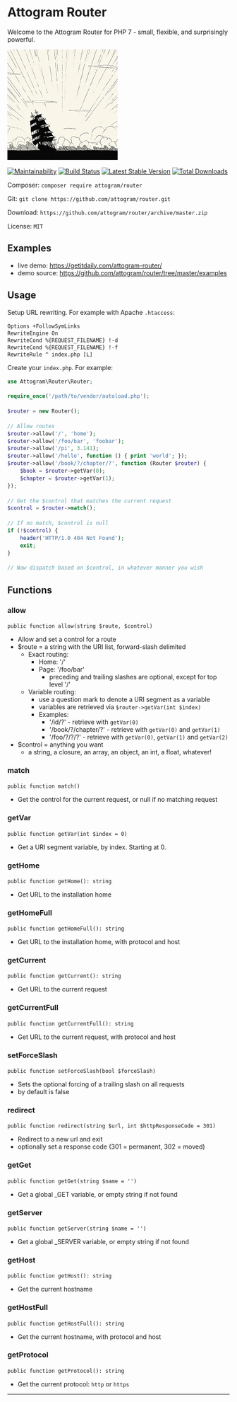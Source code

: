 # Attogram Router

Welcome to the Attogram Router for PHP 7 -
small, flexible, and surprisingly powerful.

[![Attogram Router](https://raw.githubusercontent.com/attogram/attogram-docs/master/router/attogram.router.250.png)](https://github.com/attogram/router)

[![Maintainability](https://api.codeclimate.com/v1/badges/95f2868eeb1ed710b794/maintainability)](https://codeclimate.com/github/attogram/router/maintainability)
[![Build Status](https://travis-ci.org/attogram/router.svg?branch=master)](https://travis-ci.org/attogram/router)
[![Latest Stable Version](https://poser.pugx.org/attogram/router/v/stable)](https://packagist.org/packages/attogram/router)
[![Total Downloads](https://poser.pugx.org/attogram/router/downloads)](https://packagist.org/packages/attogram/router)

Composer: `composer require attogram/router`

Git: `git clone https://github.com/attogram/router.git`

Download: `https://github.com/attogram/router/archive/master.zip`

License: `MIT`

## Examples

* live demo: <https://getitdaily.com/attogram-router/>
* demo source: <https://github.com/attogram/router/tree/master/examples>

## Usage

Setup URL rewriting. For example with Apache `.htaccess`:

```
Options +FollowSymLinks
RewriteEngine On
RewriteCond %{REQUEST_FILENAME} !-d
RewriteCond %{REQUEST_FILENAME} !-f
RewriteRule ^ index.php [L]
```

Create your `index.php`.  For example:

```php
use Attogram\Router\Router;

require_once('/path/to/vendor/autoload.php');

$router = new Router();

// Allow routes
$router->allow('/', 'home');
$router->allow('/foo/bar', 'foobar');
$router->allow('/pi', 3.141);
$router->allow('/hello', function () { print 'world'; });
$router->allow('/book/?/chapter/?', function (Router $router) {
    $book = $router->getVar(0);
    $chapter = $router->getVar(1);
});

// Get the $control that matches the current request
$control = $router->match();

// If no match, $control is null
if (!$control) {
    header('HTTP/1.0 404 Not Found');
    exit;
}

// Now dispatch based on $control, in whatever manner you wish
```

## Functions

### allow

`public function allow(string $route, $control)`

* Allow and set a control for a route
* $route = a string with the URI list, forward-slash delimited
  * Exact routing:
    * Home:  '/'
    * Page:  '/foo/bar'
      * preceding and trailing slashes are optional, except for top level '/'
  * Variable routing:
    * use a question mark to denote a URI segment as a variable
    * variables are retrieved via `$router->getVar(int $index)`
    * Examples:
      * '/id/?' - retrieve with `getVar(0)`
      * '/book/?/chapter/?' - retrieve with `getVar(0)` and `getVar(1)`
      * '/foo/?/?/?' - retrieve with `getVar(0)`, `getVar(1)` and `getVar(2)`
* $control = anything you want
  * a string, a closure, an array, an object, an int, a float, whatever!

### match

`public function match()`

* Get the control for the current request, or null if no matching request

### getVar

`public function getVar(int $index = 0)`

* Get a URI segment variable, by index.  Starting at 0.

### getHome

`public function getHome(): string`

* Get URL to the installation home

### getHomeFull

`public function getHomeFull(): string`

* Get URL to the installation home, with protocol and host

### getCurrent

`public function getCurrent(): string`

* Get URL to the current request

### getCurrentFull

`public function getCurrentFull(): string`

* Get URL to the current request,  with protocol and host

### setForceSlash

`public function setForceSlash(bool $forceSlash)`

* Sets the optional forcing of a trailing slash on all requests
* by default is false

### redirect

`public function redirect(string $url, int $httpResponseCode = 301)`

* Redirect to a new url and exit
* optionally set a response code (301 = permanent, 302 = moved)

### getGet

`public function getGet(string $name = '')`

* Get a global _GET variable, or empty string if not found

### getServer

`public function getServer(string $name = '')`

* Get a global _SERVER variable, or empty string if not found

### getHost

`public function getHost(): string`

* Get the current hostname

### getHostFull

`public function getHostFull(): string`

* Get the current hostname, with protocol and host

### getProtocol

`public function getProtocol(): string`

* Get the current protocol: `http` or `https`
----
